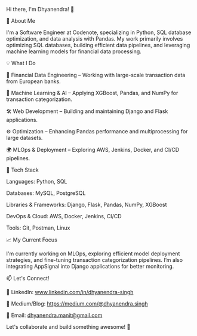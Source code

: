 Hi there, I'm Dhyanendra! 👋

🚀 About Me

I'm a Software Engineer at Codenote, specializing in Python, SQL database optimization, and data analysis with Pandas. My work primarily involves optimizing SQL databases, building efficient data pipelines, and leveraging machine learning models for financial data processing.

💡 What I Do

🏦 Financial Data Engineering – Working with large-scale transaction data from European banks.

🤖 Machine Learning & AI – Applying XGBoost, Pandas, and NumPy for transaction categorization.

🛠 Web Development – Building and maintaining Django and Flask applications.

⚙️ Optimization – Enhancing Pandas performance and multiprocessing for large datasets.

🌍 MLOps & Deployment – Exploring AWS, Jenkins, Docker, and CI/CD pipelines.

🔨 Tech Stack

Languages: Python, SQL

Databases: MySQL, PostgreSQL

Libraries & Frameworks: Django, Flask, Pandas, NumPy, XGBoost

DevOps & Cloud: AWS, Docker, Jenkins, CI/CD

Tools: Git, Postman, Linux

📈 My Current Focus

I'm currently working on MLOps, exploring efficient model deployment strategies, and fine-tuning transaction categorization pipelines. I’m also integrating AppSignal into Django applications for better monitoring.

📫 Let's Connect!

💼 LinkedIn: www.linkedin.com/in/dhyanendra-singh

📝 Medium/Blog: https://medium.com/@dhyanendra.singh

📧 Email: dhyanendra.manit@gmail.com

Let's collaborate and build something awesome! 🚀
